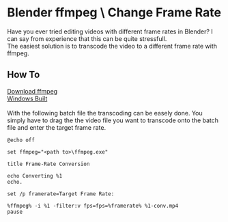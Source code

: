 # Blender ffmpeg \ Change Frame Rate
Have you ever tried editing videos with different frame rates in Blender? I can say from experience that this can be quite stressfull.<br/>
The easiest solution is to transcode the video to a different frame rate with ffmpeg.
## How To
<a href="https://ffmpeg.org/download.html">Download ffmpeg</a><br/>
<a href="https://ffmpeg.zeranoe.com/builds/">Windows Built</a><br/>
<br/>
With the following batch file the transcoding can be easely done. You simply have to drag the the video file you want to transcode onto the batch file and enter the target frame rate.

```batch
@echo off

set ffmpeg="<path to>\ffmpeg.exe"

title Frame-Rate Conversion

echo Converting %1
echo.

set /p framerate=Target Frame Rate:

%ffmpeg% -i %1 -filter:v fps=fps=%framerate% %1-conv.mp4
pause
```
